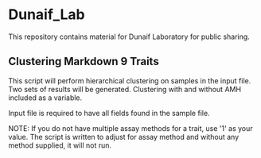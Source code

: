 # Dunaif_Lab
This repository contains material for Dunaif Laboratory for public sharing.

## Clustering Markdown 9 Traits
This script will perform hierarchical clustering on samples in the input file.  Two sets of results will be generated.  Clustering with and without AMH included as a variable.

Input file is required to have all fields found in the sample file.

NOTE: If  you do not have multiple assay methods for a trait, use '1' as your value.  The script is written to adjust for assay method and without any method supplied, it will not run.




